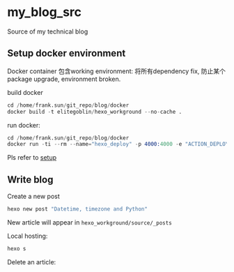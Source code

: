 # my_blog_src

Source of my technical blog

## Setup docker environment

Docker container 包含working environment: 将所有dependency fix, 防止某个package upgrade, environment broken.


build docker
```s
cd /home/frank.sun/git_repo/blog/docker
docker build -t elitegoblin/hexo_workground --no-cache . 
```

run docker:
```s
cd /home/frank.sun/git_repo/blog/docker
docker run -ti --rm --name="hexo_deploy" -p 4000:4000 -e "ACTION_DEPLOY_KEY=$(cat ~/.ssh/github-deploy-key)" -v "$(pwd)"/../hexo_workground/source/:/home/frank.sun/hexo_workground/source  elitegoblin/hexo_workground
```


Pls refer to [setup](./doc/setup.md)

## Write blog
Create a new post

```sh
hexo new post "Datetime, timezone and Python"
```

New article will appear in `hexo_workground/source/_posts`

Local hosting:
```sh
hexo s
```

Delete an article:

```sh
```